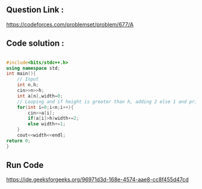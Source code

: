 ## Question Link :

https://codeforces.com/problemset/problem/677/A

## Code solution :

```cpp

#include<bits/stdc++.h>
using namespace std;
int main(){
    // Input
    int n,h;
    cin>>n>>h;
    int a[n],width=0;
    // Looping and if height is greater than h, adding 2 else 1 and printing
    for(int i=0;i<n;i++){
        cin>>a[i];
        if(a[i]>h)width+=2;
        else width+=1;
    }
    cout<<width<<endl;
return 0;
}

```
## Run Code
https://ide.geeksforgeeks.org/96971d3d-168e-4574-aae8-cc8f455d47cd
